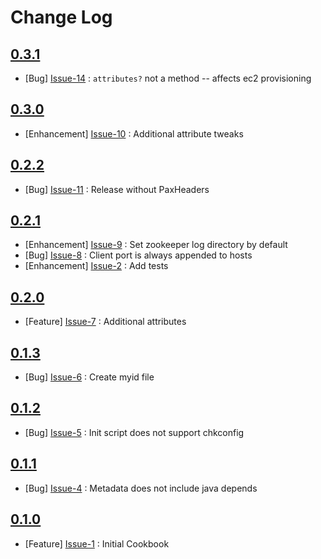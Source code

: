Change Log
==========

[0.3.1](https://github.com/bbaugher/apache_zookeeper/issues?milestone=9&state=closed)
-------------------------------------------------------------------------------------

  * [Bug] [Issue-14](https://github.com/bbaugher/apache_zookeeper/issues/14) : `attributes?` not a method -- affects ec2 provisioning

[0.3.0](https://github.com/bbaugher/apache_zookeeper/issues?milestone=6&state=closed)
-------------------------------------------------------------------------------------

  * [Enhancement] [Issue-10](https://github.com/bbaugher/apache_zookeeper/issues/10) : Additional attribute tweaks

[0.2.2](https://github.com/bbaugher/apache_zookeeper/issues?milestone=8&state=closed)
-------------------------------------------------------------------------------------

  * [Bug] [Issue-11](https://github.com/bbaugher/apache_zookeeper/issues/11) : Release without PaxHeaders

[0.2.1](https://github.com/bbaugher/apache_zookeeper/issues?milestone=7&state=closed)
-------------------------------------------------------------------------------------

  * [Enhancement] [Issue-9](https://github.com/bbaugher/apache_zookeeper/issues/9) : Set zookeeper log directory by default
  * [Bug] [Issue-8](https://github.com/bbaugher/apache_zookeeper/issues/8) : Client port is always appended to hosts
  * [Enhancement] [Issue-2](https://github.com/bbaugher/apache_zookeeper/issues/2) : Add tests

[0.2.0](https://github.com/bbaugher/apache_zookeeper/issues?milestone=2&state=closed)
-------------------------------------------------------------------------------------

  * [Feature] [Issue-7](https://github.com/bbaugher/apache_zookeeper/issues/7) : Additional attributes

[0.1.3](https://github.com/bbaugher/apache_zookeeper/issues?milestone=5&state=closed)
-------------------------------------------------------------------------------------

  * [Bug] [Issue-6](https://github.com/bbaugher/apache_zookeeper/issues/6) : Create myid file

[0.1.2](https://github.com/bbaugher/apache_zookeeper/issues?milestone=4&state=closed)
-------------------------------------------------------------------------------------

  * [Bug] [Issue-5](https://github.com/bbaugher/apache_zookeeper/issues/5) : Init script does not support chkconfig

[0.1.1](https://github.com/bbaugher/apache_zookeeper/issues?milestone=3&state=closed)
-------------------------------------------------------------------------------------

  * [Bug] [Issue-4](https://github.com/bbaugher/apache_zookeeper/issues/4) : Metadata does not include java depends

[0.1.0](https://github.com/bbaugher/apache_zookeeper/issues?milestone=1&state=closed)
-------------------------------------------------------------------------------------

  * [Feature] [Issue-1](https://github.com/bbaugher/apache_zookeeper/issues/1) : Initial Cookbook
